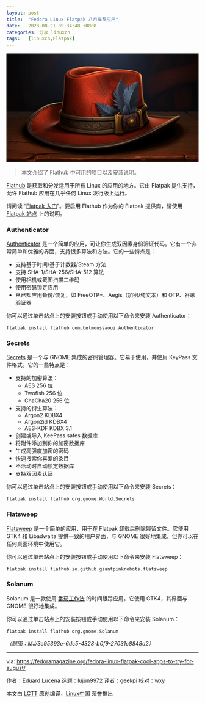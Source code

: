 ```yaml
---
layout: post
title:	"Fedora Linux Flatpak 八月推荐应用"
date:	2023-08-21 09:34:48 +0800 
categories:	分享 linuxcn 
tags:	[linuxcn,Flatpak]
---
```



![](/Asserts/Images/album/202308/21/093420dsugs5cssmk5vu5w.jpg)



> 
> 本文介绍了 Flathub 中可用的项目以及安装说明。
> 
> 
> 


[Flathub](https://flathub.org) 是获取和分发适用于所有 Linux 的应用的地方。它由 Flatpak 提供支持，允许 Flathub 应用在几乎任何 Linux 发行版上运行。


请阅读 “[Flatpak 入门](https://fedoramagazine.org/getting-started-flatpak/)”。要启用 Flathub 作为你的 Flatpak 提供商，请使用 [Flatpak 站点](https://flatpak.org/setup/Fedora) 上的说明。


### Authenticator


[Authenticator](https://flathub.org/apps/com.belmoussaoui.Authenticator) 是一个简单的应用，可让你生成双因素身份验证代码。它有一个非常简单和优雅的界面，支持很多算法和方法。它的一些特点是：


* 支持基于时间/基于计数器/Steam 方法
* 支持 SHA-1/SHA-256/SHA-512 算法
* 使用相机或截图扫描二维码
* 使用密码锁定应用
* 从已知应用备份/恢复，如 FreeOTP+、Aegis（加密/纯文本）和 OTP、谷歌验证器


你可以通过单击站点上的安装按钮或手动使用以下命令来安装 Authenticator：



```
flatpak install flathub com.belmoussaoui.Authenticator

```

### Secrets


[Secrets](https://flathub.org/apps/org.gnome.World.Secrets) 是一个与 GNOME 集成的密码管理器。它易于使用，并使用 KeyPass 文件格式。它的一些特点是：


* 支持的加密算法：
	+ AES 256 位
	+ Twofish 256 位
	+ ChaCha20 256 位
* 支持的衍生算法：
	+ Argon2 KDBX4
	+ Argon2id KDBX4
	+ AES-KDF KDBX 3.1
* 创建或导入 KeePass safes 数据库
* 将附件添加到你的加密数据库
* 生成高强度加密的密码
* 快速搜索你喜爱的条目
* 不活动时自动锁定数据库
* 支持双因素认证


你可以通过单击站点上的安装按钮或手动使用以下命令来安装 Secrets：



```
flatpak install flathub org.gnome.World.Secrets

```

### Flatsweep


[Flatsweep](https://flathub.org/apps/io.github.giantpinkrobots.flatsweep) 是一个简单的应用，用于在 Flatpak 卸载后删除残留文件。它使用 GTK4 和 Libadwaita 提供一致的用户界面，与 GNOME 很好地集成，但你可以在任何桌面环境中使用它。


你可以通过单击站点上的安装按钮或手动使用以下命令来安装 Flatsweep：



```
flatpak install flathub io.github.giantpinkrobots.flatsweep

```

### Solanum


Solanum 是一款使用 [番茄工作法](https://en.wikipedia.org/wiki/Pomodoro_Technique) 的时间跟踪应用。它使用 GTK4，其界面与 GNOME 很好地集成。


你可以通过单击站点上的安装按钮或手动使用以下命令来安装 Solanum：



```
flatpak install flathub org.gnome.Solanum

```

*（题图：MJ/3e95393e-6dc5-4328-b0f9-27031c8848a2）*




---


via: <https://fedoramagazine.org/fedora-linux-flatpak-cool-apps-to-try-for-august/>


作者：[Eduard Lucena](https://fedoramagazine.org/author/x3mboy/) 选题：[lujun9972](https://github.com/lujun9972) 译者：[geekpi](https://github.com/geekpi) 校对：[wxy](https://github.com/wxy)


本文由 [LCTT](https://github.com/LCTT/TranslateProject) 原创编译，[Linux中国](https://linux.cn/) 荣誉推出
